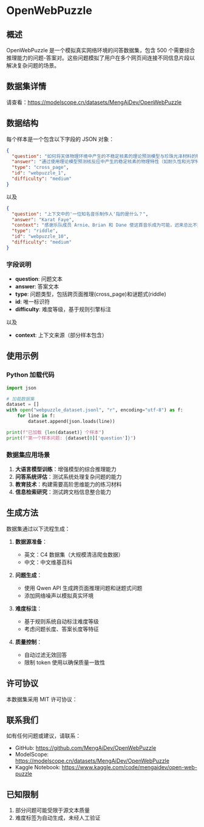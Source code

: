 # OpenWebPuzzle

## 概述

OpenWebPuzzle 是一个模拟真实网络环境的问答数据集，包含 500 个需要综合推理能力的问题-答案对。这些问题模拟了用户在多个网页间连接不同信息片段以解决复杂问题的场景。

## 数据集详情

请查看：https://modelscope.cn/datasets/MengAiDev/OpenWebPuzzle

## 数据结构

每个样本是一个包含以下字段的 JSON 对象：

```json
{
  "question": "如何将天体物理环境中产生的不稳定核素的理论预测模型与珍珠光泽材料的特性相结合，设计出既满足核反应稳定性要求又具有优雅珠宝美学的新材料？",
  "answer": "通过使用理论模型预测核反应中产生的稳定核素的物理特性（如耐久性和光学特性），并将其与珍珠光泽的柔软质地和金属材料的工艺相结合，可以开发出兼具科学稳定性和美学价值的新型珠宝材料。必须平衡核素的实验验证要求与珠宝设计的简约风格，确保材料在极端环境中的稳定性，同时满足优雅外观的需求。",
  "type": "cross_page",
  "id": "webpuzzle_1",
  "difficulty": "medium"
}
```

以及

```json
{
  "question": "上下文中的'一位知名音乐制作人'指的是什么？",
  "answer": "Karat Faye",
  "context": "感谢乐队成员 Arnie、Brian 和 Dane 使这首音乐成为可能，迟来总比不到好！特别感谢 Robert Margouleff 和 [被遮挡] 在洛杉矶工作室提供的音乐专业知识。感谢他们提供了完美美丽的工作氛围，使我能够将这些录音重现生机。",
  "type": "riddle", 
  "id": "webpuzzle_10",
  "difficulty": "medium"
}
```

### 字段说明

- **question**: 问题文本
- **answer**: 答案文本  
- **type**: 问题类型，包括跨页面推理(cross_page)和谜题式(riddle)
- **id**: 唯一标识符
- **difficulty**: 难度等级，基于规则引擎标注

以及

- **context**: 上下文来源（部分样本包含）

## 使用示例

### Python 加载代码

```python
import json

# 加载数据集
dataset = []
with open("webpuzzle_dataset.jsonl", "r", encoding="utf-8") as f:
    for line in f:
        dataset.append(json.loads(line))

print(f"已加载 {len(dataset)} 个样本")
print(f"第一个样本问题: {dataset[0]['question']}")
```

### 数据集应用场景

1. **大语言模型训练**：增强模型的综合推理能力
2. **问答系统评估**：测试系统处理复杂问题的能力
3. **教育技术**：构建需要高阶思维能力的练习材料
4. **信息检索研究**：测试跨文档信息整合能力

## 生成方法

数据集通过以下流程生成：

1. **数据源准备**：
   - 英文：C4 数据集（大规模清洁爬虫数据）
   - 中文：中文维基百科
   
2. **问题生成**：
   - 使用 Qwen API 生成跨页面推理问题和谜题式问题
   - 添加网络噪声以模拟真实环境

3. **难度标注**：
   - 基于规则系统自动标注难度等级
   - 考虑问题长度、答案长度等特征

4. **质量控制**：
   - 自动过滤无效回答
   - 限制 token 使用以确保质量一致性

## 许可协议

本数据集采用 MIT 许可协议：

## 联系我们

如有任何问题或建议，请联系：
- GitHub: https://github.com/MengAiDev/OpenWebPuzzle
- ModelScope: https://modelscope.cn/datasets/MengAiDev/OpenWebPuzzle  
- Kaggle Notebook: https://www.kaggle.com/code/mengaidev/open-web-puzzle

## 已知限制

1. 部分问题可能受限于源文本质量
2. 难度标签为自动生成，未经人工验证
